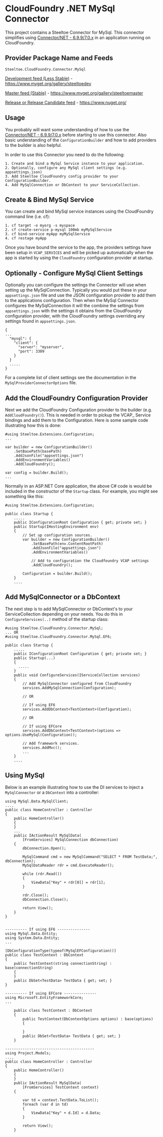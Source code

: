 ﻿# CloudFoundry .NET MySql Connector

This project contains a Steeltoe Connector for MySql.  This connector simplifies using [Connector/NET - 6.9.9/7.0.x](https://dev.mysql.com/downloads/connector/net/) in an application running on CloudFoundry.

## Provider Package Name and Feeds

`Steeltoe.CloudFoundry.Connector.MySql`

[Development feed (Less Stable)](https://www.myget.org/gallery/steeltoedev) - https://www.myget.org/gallery/steeltoedev

[Master feed (Stable)](https://www.myget.org/gallery/steeltoemaster) - https://www.myget.org/gallery/steeltoemaster

[Release or Release Candidate feed](https://www.nuget.org/) - https://www.nuget.org/

## Usage
You probably will want some understanding of how to use the [Connector/NET - 6.9.9/7.0.x](https://dev.mysql.com/downloads/connector/net/) before starting to use this connector. Also basic understanding of the `ConfigurationBuilder` and how to add providers to the builder is also helpful.

In order to use this Connector you need to do the following:
```
1. Create and bind a MySql Service instance to your application.
2. Optionally, configure any MySql client settings (e.g. appsettings.json)
3. Add Steeltoe CloudFoundry config provider to your ConfigurationBuilder.
4. Add MySqlConnection or DbContext to your ServiceCollection.
```
## Create & Bind MySql Service
You can create and bind MySql service instances using the CloudFoundry command line (i.e. cf):
```
1. cf target -o myorg -s myspace
2. cf create-service p-mysql 100mb myMySqlService
3. cf bind-service myApp myMySqlService
4. cf restage myApp
```
Once you have bound the service to the app, the providers settings have been setup in `VCAP_SERVICES` and will be picked up automatically when the app is started by using the `CloudFoundry` configuration provider at startup.

## Optionally - Configure MySql Client Settings
Optionally you can configure the settings the Connector will use when setting up the MySqlConnection. Typically you would put these in your `appsettings.json` file and use the JSON configuration provider to add them to the applications configuration. Then when the MySql Connector configures the MySqlConnection it will the combine the settings from `appsettings.json` with the settings it obtains from the CloudFoundry configuration provider, with the CloudFoundry settings overriding any settings found in `appsettings.json`.

```
{
...
  "mysql": {
    "client": {
      "server": "myserver",
      "port": 3309
    }
  }
  .....
}
```

 
For a complete list of client settings see the documentation in the `MySqlProviderConnectorOptions` file.

## Add the CloudFoundry Configuration Provider
Next we add the CloudFoundry Configuration provider to the builder (e.g. `AddCloudFoundry()`). This is needed in order to pickup the VCAP_ Service bindings and add them to the Configuration. Here is some sample code illustrating how this is done:
```
#using Steeltoe.Extensions.Configuration;
...

var builder = new ConfigurationBuilder()
    .SetBasePath(basePath)
    .AddJsonFile("appsettings.json")
    .AddEnvironmentVariables()                   
    .AddCloudFoundry();
          
var config = builder.Build();
...

```
Normally in an ASP.NET Core application, the above C# code is would be included in the constructor of the `Startup` class. For example, you might see something like this:
```
#using Steeltoe.Extensions.Configuration;

public class Startup {
    .....
    public IConfigurationRoot Configuration { get; private set; }
    public Startup(IHostingEnvironment env)
    {
        // Set up configuration sources.
        var builder = new ConfigurationBuilder()
            .SetBasePath(env.ContentRootPath)
            .AddJsonFile("appsettings.json")
            .AddEnvironmentVariables()

            // Add to configuration the Cloudfoundry VCAP settings
            .AddCloudFoundry();

        Configuration = builder.Build();
    }
    ....
```

## Add MySqlConnector or a DbContext
The next step is to add MySqlConnector or DbContext's to your ServiceCollection depending on your needs.  You do this in `ConfigureServices(..)` method of the startup class:
```
#using Steeltoe.CloudFoundry.Connector.MySql;
... OR
#using Steeltoe.CloudFoundry.Connector.MySql.EF6;

public class Startup {
    .....
    public IConfigurationRoot Configuration { get; private set; }
    public Startup(...)
    {
      .....
    }
    public void ConfigureServices(IServiceCollection services)
    {
        // Add MySqlConnector configured from CloudFoundry
        services.AddMySqlConnection(Configuration);

        // OR 

        // If using EF6
        services.AddDbContext<TestContext>(Configuration);

        // OR

        // If using EFCore
        services.AddDbContext<TestContext>(options => options.UseMySql(Configuration));

        // Add framework services.
        services.AddMvc();
        ...
    }
    ....
```
## Using MySql
Below is an example illustrating how to use the DI services to inject a `MySqlConnector` or a `DbContext` into a controller:


```
using MySql.Data.MySqlClient;
....
public class HomeController : Controller
{
    public HomeController()
    {
    }
    ...
    public IActionResult MySqlData(
        [FromServices] MySqlConnection dbConnection)
    {
        dbConnection.Open();

        MySqlCommand cmd = new MySqlCommand("SELECT * FROM TestData;", dbConnection);
        MySqlDataReader rdr = cmd.ExecuteReader();

        while (rdr.Read())
        {
            ViewData["Key" + rdr[0]] = rdr[1];
        }

        rdr.Close();
        dbConnection.Close();

        return View();
    }
}

 
---------- If using EF6 ---------------
using MySql.Data.Entity;
using System.Data.Entity;
...

[DbConfigurationType(typeof(MySqlEFConfiguration))]
public class TestContext : DbContext
{
    public TestContext(string connectionString) : base(connectionString)
    {
    }
    public DbSet<TestData> TestData { get; set; }
}
 
---------- If using EFCore ---------------
using Microsoft.EntityFrameworkCore;
...

    public class TestContext : DbContext
    {
        public TestContext(DbContextOptions options) : base(options)
        {

        }
        public DbSet<TestData> TestData { get; set; }
    }

-----------------------------------------
using Project.Models;
....
public class HomeController : Controller
{
    public HomeController()
    {
    }
    public IActionResult MySqlData(
        [FromServices] TestContext context)
    {

        var td = context.TestData.ToList();
        foreach (var d in td)
        {
            ViewData["Key" + d.Id] = d.Data;
        }

        return View();
    }

``` 
